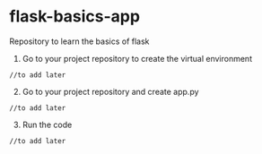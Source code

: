# flask-basics-app
Repository to learn the basics of flask

1. Go to your project repository to create the virtual environment 
```
//to add later
```

2. Go to your project repository and create app.py
```
//to add later
```

3. Run the code
```
//to add later
```
